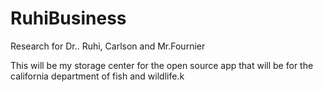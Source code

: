 # RuhiBusiness
Research for Dr.. Ruhi, Carlson and Mr.Fournier

This will be my storage center for the open source app that will be for the california department of fish and wildlife.k
